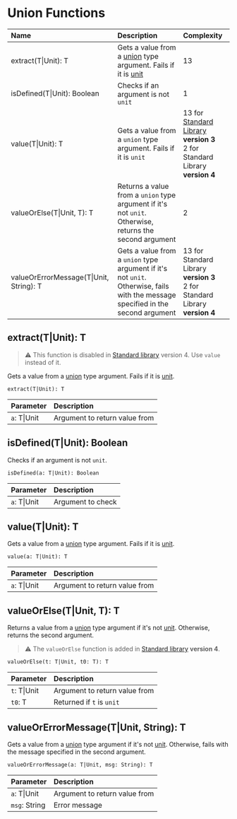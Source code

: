 # Union Functions

| Name | Description | Complexity |
| :--- | :--- | :--- |
| extract(T&#124;Unit): T | Gets a value from a [union](/en/ride/data-types/union) type argument. Fails if it is [unit](/en/ride/data-types/unit) | 13 |
| isDefined(T&#124;Unit): Boolean | Checks if an argument is not `unit` | 1 |
| value(T&#124;Unit): T | Gets a value from a `union` type argument. Fails if it is `unit` | 13 for [Standard Library](/en/ride/script/standard-library) **version&nbsp;3**<br>2 for Standard Library **version&nbsp;4** |
| valueOrElse(T&#124;Unit, T): T | Returns a value from a `union` type argument if it's not `unit`. Otherwise, returns the second argument | 2 |
| valueOrErrorMessage(T&#124;Unit, String): T | Gets a value from a `union` type argument if it's not `unit`. Otherwise, fails with the message specified in the second argument | 13 for Standard Library **version&nbsp;3**<br>2 for Standard Library **version&nbsp;4** |


## extract(T|Unit): T<a id="extract"></a>

> :warning: This function is disabled in [Standard library](/en/ride/script/standard-library) version 4. Use `value` instead of it.

Gets a value from a [union](/en/ride/data-types/union) type argument. Fails if it is [unit](/en/ride/data-types/unit).

``` ride
extract(T|Unit): T
```

| Parameter | Description |
| :--- | :--- |
| `a`: T&#124;Unit | Argument to return value from |

## isDefined(T|Unit): Boolean<a id="is-defined"></a>

Checks if an argument is not `unit`.

``` ride
isDefined(a: T|Unit): Boolean
```

| Parameter | Description |
| :--- | :--- |
| `a`: T&#124;Unit | Argument to check |

## value(T|Unit): T<a id="value"></a>

Gets a value from a [union](/en/ride/data-types/union) type argument. Fails if it is [unit](/en/ride/data-types/unit).

``` ride
value(a: T|Unit): T
```

| Parameter | Description |
| :--- | :--- |
| `a`: T&#124;Unit | Argument to return value from |

## valueOrElse(T|Unit, T): T<a id="valueOrElse"></a>

Returns a value from a [union](/en/ride/data-types/union) type argument if it's not [unit](/en/ride/data-types/unit). Otherwise, returns the second argument.

> :warning: The `valueOrElse` function is added in [Standard library](/en/ride/script/standard-library) **version 4**.

``` ride
valueOrElse(t: T|Unit, t0: T): T
```

| Parameter | Description |
| :--- | :--- |
| `t`: T&#124;Unit | Argument to return value from |
| `t0`: T | Returned if `t` is `unit` |

## valueOrErrorMessage(T|Unit, String): T<a id="value-error"></a>

Gets a value from a [union](/en/ride/data-types/union) type argument if it's not [unit](/en/ride/data-types/unit). Otherwise, fails with the message specified in the second argument.

``` ride
valueOrErrorMessage(a: T|Unit, msg: String): T
```

| Parameter | Description |
| :--- | :--- |
| `a`: T&#124;Unit | Argument to return value from |
| `msg`: String | Error message |
